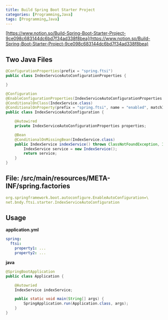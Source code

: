 ```yaml
---
title: Build Spring Boot Starter Project
categories: [Programming,Java]
tags: [Programming,Java]
---
```


[https://www.notion.so/Build-Spring-Boot-Starter-Project-9ce098c683144dc6bd7f34ad338f8bea](https://www.notion.so/Build-Spring-Boot-Starter-Project-9ce098c683144dc6bd7f34ad338f8bea)


## Two Java Files


```java
@ConfigurationProperties(prefix = "spring.ftsi")
public class IndexServiceAutoConfigurationProperties {

}

@Configuration
@EnableConfigurationProperties(IndexServiceAutoConfigurationProperties.class)
@ConditionalOnClass(IndexService.class)
@ConditionalOnProperty(prefix = "spring.ftsi", name = "enabled", matchIfMissing = true)
public class IndexServiceAutoConfiguration {

    @Autowired
    private IndexServiceAutoConfigurationProperties properties;

    @Bean
    @ConditionalOnMissingBean(IndexService.class)
    public IndexService indexService() throws ClassNotFoundException, IllegalAccessException, InstantiationException {
        IndexService service = new IndexService();
        return service;
    }
}
```


## File: /src/main/resources/META-INF/spring.factories


```yaml
org.springframework.boot.autoconfigure.EnableAutoConfiguration=\
net.bndy.ftsi.starter.IndexServiceAutoConfiguration

```


## Usage


**application.yml**


```yaml
spring:
  ftsi:
    property1: ...
    property2: ...
```


**java**


```java
@SpringBootApplication
public class Application {

    @Autowried
    IndexService indexService;

    public static void main(String[] args) {
        SpringApplication.run(Application.class, args);
    }
}
```

